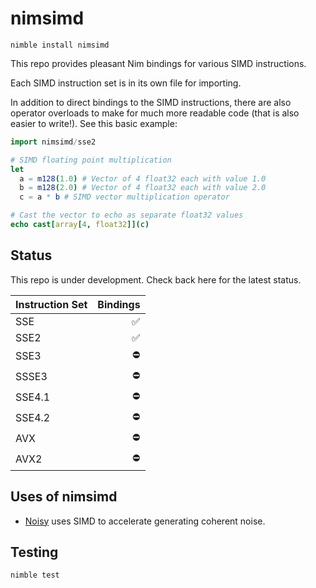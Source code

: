 # nimsimd

`nimble install nimsimd`

This repo provides pleasant Nim bindings for various SIMD instructions.

Each SIMD instruction set is in its own file for importing.

In addition to direct bindings to the SIMD instructions, there are also operator overloads to make for much more readable code (that is also easier to write!). See this basic example:

```nim
import nimsimd/sse2

# SIMD floating point multiplication
let
  a = m128(1.0) # Vector of 4 float32 each with value 1.0
  b = m128(2.0) # Vector of 4 float32 each with value 2.0
  c = a * b # SIMD vector multiplication operator

# Cast the vector to echo as separate float32 values
echo cast[array[4, float32]](c)
```

## Status

This repo is under development. Check back here for the latest status.

Instruction Set | Bindings
--- | ---:
SSE | ✅
SSE2 | ✅
SSE3 | ⛔
SSSE3 | ⛔
SSE4.1 | ⛔
SSE4.2 | ⛔
AVX | ⛔
AVX2 | ⛔

## Uses of nimsimd

* [Noisy](https://github.com/guzba/noisy) uses SIMD to accelerate generating coherent noise.

## Testing

`nimble test`
